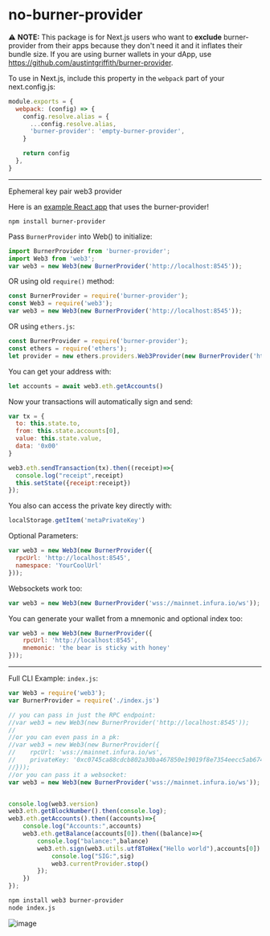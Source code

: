 # no-burner-provider

⚠️ **NOTE:** This package is for Next.js users who want to **exclude** burner-provider from their apps because they don't need it and it inflates their bundle size. If you are using burner wallets in your dApp, use https://github.com/austintgriffith/burner-provider.

To use in Next.js, include this property in the `webpack` part of your next.config.js:

```js
module.exports = {
  webpack: (config) => {
    config.resolve.alias = {
      ...config.resolve.alias,
      'burner-provider': 'empty-burner-provider',
    }

    return config
  },
}
```

----------------------------------

Ephemeral key pair web3 provider

Here is an [example React app](https://github.com/austintgriffith/burner-provider-example) that uses the burner-provider!

```
npm install burner-provider
```

Pass `BurnerProvider` into Web() to initialize:
```javascript
import BurnerProvider from 'burner-provider';
import Web3 from 'web3';
var web3 = new Web3(new BurnerProvider('http://localhost:8545'));
```

OR using old `require()` method:
```javascript
const BurnerProvider = require('burner-provider');
const Web3 = require('web3');
var web3 = new Web3(new BurnerProvider('http://localhost:8545'));
```

OR using `ethers.js`:
```javascript
const BurnerProvider = require('burner-provider');
const ethers = require('ethers');
let provider = new ethers.providers.Web3Provider(new BurnerProvider('http://localhost:8545'));
```

You can get your address with:
```javascript
let accounts = await web3.eth.getAccounts()
```

Now your transactions will automatically sign and send:
```javascript
var tx = {
  to: this.state.to,
  from: this.state.accounts[0],
  value: this.state.value,
  data: '0x00'
}

web3.eth.sendTransaction(tx).then((receipt)=>{
  console.log("receipt",receipt)
  this.setState({receipt:receipt})
});
```

You also can access the private key directly with:
```javascript
localStorage.getItem('metaPrivateKey')
```

Optional Parameters:
```javascript
var web3 = new Web3(new BurnerProvider({
  rpcUrl: 'http://localhost:8545',
  namespace: 'YourCoolUrl'
}));
```

Websockets work too:
```javascript
var web3 = new Web3(new BurnerProvider('wss://mainnet.infura.io/ws'));
```

You can generate your wallet from a mnemonic and optional index too:
```javascript
var web3 = new Web3(new BurnerProvider({
    rpcUrl: 'http://localhost:8545',
    mnemonic: 'the bear is sticky with honey'
}));
```

-----------------------------------

Full CLI Example:
`index.js`:
```javascript
var Web3 = require('web3');
var BurnerProvider = require('./index.js')

// you can pass in just the RPC endpoint:
//var web3 = new Web3(new BurnerProvider('http://localhost:8545'));
//
//or you can even pass in a pk:
//var web3 = new Web3(new BurnerProvider({
//    rpcUrl: 'wss://mainnet.infura.io/ws',
//    privateKey: '0xc0745ca88cdcb802a30ba467850e19019f8e7354eecc5ab674d78452e4feab84'
//}));
//or you can pass it a websocket:
var web3 = new Web3(new BurnerProvider('wss://mainnet.infura.io/ws'));


console.log(web3.version)
web3.eth.getBlockNumber().then(console.log);
web3.eth.getAccounts().then((accounts)=>{
    console.log("Accounts:",accounts)
    web3.eth.getBalance(accounts[0]).then((balance)=>{
        console.log("balance:",balance)
        web3.eth.sign(web3.utils.utf8ToHex("Hello world"),accounts[0]).then((sig)=>{
            console.log("SIG:",sig)
            web3.currentProvider.stop()
        });
    })
});
```

```bash
npm install web3 burner-provider
node index.js
```

![image](https://user-images.githubusercontent.com/2653167/62563225-cb9c9d80-b83f-11e9-8496-b590226ef192.png)
